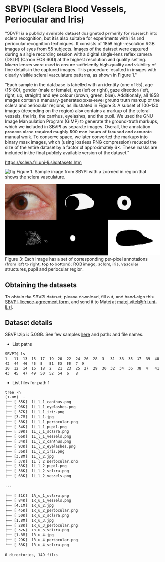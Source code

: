 # SBVPI (Sclera Blood Vessels, Periocular and Iris) 

"SBVPI is a publicly available dataset designated primarily for research into sclera recognition, but it is also suitable for experiments with iris and periocular recognition techniques. It consists of 1858 high-resolution RGB images of eyes from 55 subjects. Images of the dataset were captured during a single recording session with a digital single-lens reflex camera (DSLR) (Canon EOS 60D) at the highest resolution and quality setting. Macro lenses were used to ensure sufficiently high-quality and visibility of fine details in the captured images. This procedure resulted in images with clearly visible scleral vasculature patterns, as shown in Figure 1." 

"Each sample in the database is labelled with an identity (one of 55), age (15–80), gender (male or female), eye (left or right), gaze direction (left, right, up, straight) and eye colour (brown, green, blue). Additionally, all 1858 images contain a manually-generated pixel-level ground truth markup of the sclera and periocular regions, as illustrated in Figure 3. A subset of 100–130 images (depending on the region) also contains a markup of the scleral vessels, the iris, the canthus, eyelashes, and the pupil. We used the GNU Image Manipulation Program (GIMP) to generate the ground-truth markups, which we included in SBVPI as separate images. Overall, the annotation process alone required roughly 500 man-hours of focused and accurate manual work. To conserve space, we later converted the markups into binary mask images, which (using lossless PNG compression) reduced the size of the entire dataset by a factor of approximately 6×. These masks are included in the final publicly available version of the dataset."

https://sclera.fri.uni-lj.si/datasets.html

![fig](Vasc.png)
Figure 1. Sample image from SBVPI with a zoomed in region that shows the sclera vasculature.

![fig](Annotations.png)
Figure 3: Each image has a set of corresponding per-pixel annotations (from left to right, top to bottom): RGB image, sclera, iris, vascular structures, pupil and periocular region.

## Obtaining the datasets
To obtain the SBVPI dataset, please download, fill out, and hand-sign this [SBVPI-licence-agreement form](../licence-agreements), and send it to Matej at matej.vitek@fri.uni-lj.si.

## Dataset details
SBVPI.zip is 5.0GB. See few samples [here](samples) and paths and file names.

* List paths
```
SBVPI$ ls
1   11  13  15  17  19  20  22  24  26  28  3   31  33  35  37  39  40  42  44  46  48  5   51  53  55  7  9
10  12  14  16  18  2   21  23  25  27  29  30  32  34  36  38  4   41  43  45  47  49  50  52  54  6   8
```

* List files for path 1
```
tree -h
[1.0M]  .
├── [ 35K]  1L_l_1_canthus.png
├── [ 96K]  1L_l_1_eyelashes.png
├── [ 37K]  1L_l_1_iris.png
├── [3.7M]  1L_l_1.jpg
├── [ 38K]  1L_l_1_periocular.png
├── [ 34K]  1L_l_1_pupil.png
├── [ 39K]  1L_l_1_sclera.png
├── [ 66K]  1L_l_1_vessels.png
├── [ 34K]  1L_l_2_canthus.png
├── [ 93K]  1L_l_2_eyelashes.png
├── [ 36K]  1L_l_2_iris.png
├── [3.8M]  1L_l_2.jpg
├── [ 37K]  1L_l_2_periocular.png
├── [ 33K]  1L_l_2_pupil.png
├── [ 36K]  1L_l_2_sclera.png
├── [ 63K]  1L_l_2_vessels.png

...

├── [ 51K]  1R_u_1_sclera.png
├── [ 84K]  1R_u_1_vessels.png
├── [4.1M]  1R_u_2.jpg
├── [ 45K]  1R_u_2_periocular.png
├── [ 50K]  1R_u_2_sclera.png
├── [1.8M]  1R_u_3.jpg
├── [ 28K]  1R_u_3_periocular.png
├── [ 32K]  1R_u_3_sclera.png
├── [1.8M]  1R_u_4.jpg
├── [ 29K]  1R_u_4_periocular.png
└── [ 33K]  1R_u_4_sclera.png

0 directories, 149 files
```